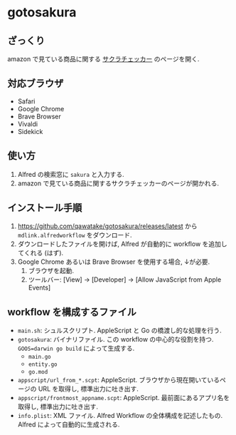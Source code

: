 # gotosakura

## ざっくり
amazon で見ている商品に関する [サクラチェッカー](https://sakura-checker.jp/) のページを開く.

## 対応ブラウザ
- Safari
- Google Chrome
- Brave Browser
- Vivaldi
- Sidekick

## 使い方
1. Alfred の検索窓に `sakura` と入力する.
2. amazon で見ている商品に関するサクラチェッカーのページが開かれる.

## インストール手順
1. https://github.com/qawatake/gotosakura/releases/latest から `mdlink.alfredworkflow` をダウンロード.
2. ダウンロードしたファイルを開けば, Alfred が自動的に workflow を追加してくれる (はず).
3. Google Chrome あるいは Brave Browser を使用する場合, ↓が必要.
    1. ブラウザを起動.
    2. ツールバー: [View] -> [Developer] -> [Allow JavaScript from Apple Events]

## workflow を構成するファイル
- `main.sh`: シュルスクリプト. AppleScript と Go の橋渡し的な処理を行う.
- `gotosakura`: バイナリファイル. この workflow の中心的な役割を持つ. `GOOS=darwin go build` によって生成する.
  - `main.go`
  - `entity.go`
  - `go.mod`
- `appscript/url_from_*.scpt`: AppleScript. ブラウザから現在開いているページの URL を取得し, 標準出力に吐き出す.
- `appscript/frontmost_appname.scpt`: AppleScript. 最前面にあるアプリ名を取得し, 標準出力に吐き出す.
- `info.plist`: XML ファイル. Alfred Workflow の全体構成を記述したもの. Alfred によって自動的に生成される.
